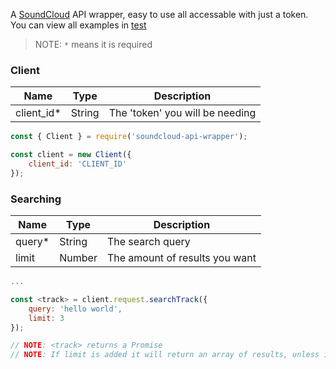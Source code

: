 A [SoundCloud](https://soundcloud.com/) API wrapper, easy to use all accessable with just a token. You can view all examples in [test](./test)

> NOTE: `*` means it is required 
### Client

Name | Type | Description
---- | ---- | -----------
client_id* | String | The 'token' you will be needing

```js
const { Client } = require('soundcloud-api-wrapper');

const client = new Client({
    client_id: 'CLIENT_ID'
});
```

### Searching

Name | Type | Description
---- | ---- | -----------
query* | String | The search query
limit | Number | The amount of results you want

```js
...

const <track> = client.request.searchTrack({
    query: 'hello world',
    limit: 3
});

// NOTE: <track> returns a Promise
// NOTE: If limit is added it will return an array of results, unless it is less than 1 or 1.
```